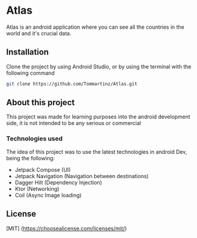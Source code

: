 # Atlas

Atlas is an android application where you can see all the countries in the world and it's crucial data.

## Installation

Clone the project by using Android Studio, or by using the terminal with the following command

```bash
git clone https://github.com/Tommartinz/Atlas.git
```

## About this project

This project was made for learning purposes into the android development side, it is not intended to be any serious or commercial

### Technologies used

The idea of this project was to use the latest technologies in android Dev, being the following:

- Jetpack Compose (UI)
- Jetpack Navigation (Navigation between destinations)
- Dagger Hilt (Dependency Injection)
- Ktor (Networking)
- Coil (Async Image loading)

## License

[MIT] (https://choosealicense.com/licenses/mit/)